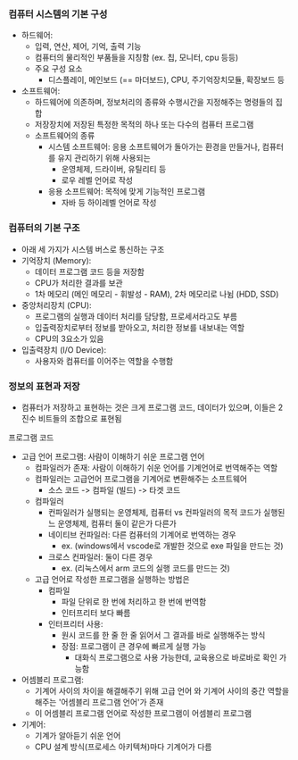 ### 컴퓨터 시스템의 기본 구성
- 하드웨어:
	- 입력, 연산, 제어, 기억, 출력 기능
	- 컴퓨터의 물리적인 부품들을 지칭함 (ex. 칩, 모니터, cpu 등등)
	- 주요 구성 요소
		- 디스플레이, 메인보드 (== 마더보드), CPU, 주기억장치모듈, 확장보드 등
- 소프트웨어:
	- 하드웨어에 의존하며, 정보처리의 종류와 수행시간을 지정해주는 명령들의 집합
	- 저장장치에 저장된 특정한 목적의 하나 또는 다수의 컴퓨터 프로그램
	- 소프트웨어의 종류
		- 시스템 소프트웨어: 응용 소프트웨어가 돌아가는 환경을 만들거나, 컴퓨터를 유지 관리하기 위해 사용되는
			- 운영체제, 드라이버, 유틸리티 등
			- 로우 레벨 언어로 작성
		- 응용 소프트웨어: 목적에 맞게 기능적인 프로그램
			- 자바 등 하이레벨 언어로 작성


### 컴퓨터의 기본 구조
- 아래 세 가지가 시스템 버스로 통신하는 구조
- 기억장치 (Memory):
	- 데이터 프로그램 코드 등을 저장함
	- CPU가 처리한 결과를 보관
	- 1차 메모리 (메인 메모리 - 휘발성 - RAM), 2차 메모리로 나뉨 (HDD, SSD)
- 중앙처리장치 (CPU): 
	- 프로그램의 실행과 데이터 처리를 담당함, 프로세서라고도 부름
	- 입출력장치로부터 정보를 받아오고, 처리한 정보를 내보내는 역할
	- CPU의 3요소가 있음
- 입출력장치 (I/O Device):
	- 사용자와 컴퓨터를 이어주는 역할을 수행함



### 정보의 표현과 저장
- 컴퓨터가 저장하고 표현하는 것은 크게 프로그램 코드, 데이터가 있으며, 이들은 2진수 비트들의 조합으로 표현됨

프로그램 코드
- 고급 언어 프로그램: 사람이 이해하기 쉬운 프로그램 언어
	- 컴파일러가 존재: 사람이 이해하기 쉬운 언어를 기계언어로 번역해주는 역할
	- 컴파일러는 고급언어 프로그램을 기계어로 변환해주는 소프트웨어
		- 소스 코드 -> 컴파일 (빌드) -> 타겟 코드
	- 컴파일러
		- 컨파일러가 실행되는 운영체제, 컴퓨터 vs 컨파일러의 목적 코드가 실행된느 운영체제, 컴퓨터 둘이 같은가 다른가
		- 네이티브 컨파일러: 다른 컴퓨터의 기계어로 번역하는 경우 
			- ex. (windows에서 vscode로 개발한 것으로 exe 파일을 만드는 것)
		- 크로스 컨파일러: 둘이 다른 경우 
			- ex. (리눅스에서 arm 코드의 실행 코드를 만드는 것)
	- 고급 언어로 작성한 프로그램을 실행하는 방법은
		- 컴파일
			- 파일 단위로 한 번에 처리하고 한 번에 번역함
			- 인터프리터 보다 빠름
		- 인터프리터 사용:
			- 원시 코드를 한 줄 한 줄 읽어서 그 결과를 바로 실행해주는 방식
			- 장점: 프로그램이 큰 경우에 빠르게 실행 가능
				- 대화식 프로그램으로 사용 가능한데, 교육용으로 바로바로 확인 가능함
- 어셈블리 프로그램: 
	- 기계어 사이의 차이을 해결해주기 위해 고급 언어 와 기계어 사이의 중간 역할을 해주는 '어셈블리 프로그램 언어'가 존재
	- 이 어셈블리 프로그램 언어로 작성한 프로그램이 어셈블리 프로그램
- 기계어:
	- 기계가 알아듣기 쉬운 언어
	- CPU 설계 방식(프로세스 아키텍쳐)마다 기계어가 다름
